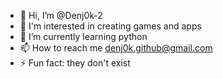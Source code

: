 - 👋 Hi, I’m @Denj0k-2
- 👀 I'm interested in creating games and apps
- 🌱 I’m currently learning python
- 📫 How to reach me denj0k.github@gmail.com
- ⚡ Fun fact: they don't exist

<!---
Denj0k-2/Denj0k-2 is a ✨ special ✨ repository because its `README.md` (this file) appears on my GitHub profile.
--->
